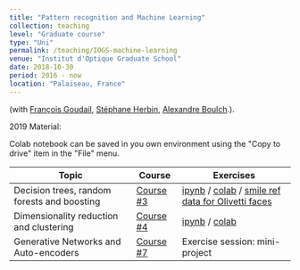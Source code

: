 ```yaml
---
title: "Pattern recognition and Machine Learning"
collection: teaching
level: "Graduate course"
type: "Uni"
permalink: /teaching/IOGS-machine-learning
venue: "Institut d'Optique Graduate School"
date: 2018-10-30
period: 2016 - now
location: "Palaiseau, France"
---
```


(with [François Goudail](https://www.lcf.institutoptique.fr/lcf-en/Groupes-de-recherche/SPIM/Membres/Permanents/Francois-Goudail), [Stéphane Herbin](http://www.onera.fr/fr/staff/stephane-herbin), [Alexandre Boulch](https://aboulch.github.io).).

2019 Material:

Colab notebook can be saved in you own environment using the "Copy to drive" item in the "File" menu.

| Topic | Course | Exercises |
| --- | --- | --- |
| Decision trees, random forests and boosting | [Course #3](../courses/IOGS_ARF_2019_App_03_arbres_et_ensembles.pdf) | [ipynb](../courses/IOGS_ARF_TP_tree_and_forest.ipynb) / [colab](https://colab.research.google.com/drive/1xWN7E10pUTg7bPYoz3q1xRda5JRpYamK) / [smile ref data for Olivetti faces](../courses/results-smile-GT-BLS.xml) |
| Dimensionality reduction and clustering | [Course #4](../courses/IOGS_ARF_2019_App_04_PCA_clustering.pdf) | [ipynb]() / [colab]() |
| Generative Networks and Auto-encoders | [Course #7]() | Exercise session: mini-project |


